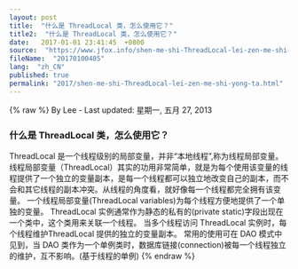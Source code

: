 ```yaml
---
layout: post
title:  "什么是 ThreadLocal 类，怎么使用它？"
title2:  "什么是 ThreadLocal 类，怎么使用它？"
date:   2017-01-01 23:41:45  +0800
source:  "https://www.jfox.info/shen-me-shi-ThreadLocal-lei-zen-me-shi-yong-ta.html"
fileName:  "20170100405"
lang:  "zh_CN"
published: true
permalink: "2017/shen-me-shi-ThreadLocal-lei-zen-me-shi-yong-ta.html"
---
```

{% raw %}
By Lee - Last updated: 星期一, 五月 27, 2013

### 什么是 ThreadLocal 类，怎么使用它？

ThreadLocal 是一个线程级别的局部变量，并非“本地线程”,称为线程局部变量。
线程局部变量（ThreadLocal）其实的功用非常简单，就是为每个使用该变量的线程提供了一个独立的变量副本，是每一个线程都可以独立地改变自己的副本，而不会和其它线程的副本冲突。从线程的角度看，就好像每一个线程都完全拥有该变量。
一个线程局部变量(ThreadLocal variables)为每个线程方便地提供了一个单独的变量。
ThreadLocal 实例通常作为静态的私有的(private static)字段出现在一个类中，这个类用来关联一个线程。
当多个线程访问 ThreadLocal 实例时，每个线程维护ThreadLocal 提供的独立的变量副本。
常用的使用可在 DAO 模式中见到，当 DAO 类作为一个单例类时，数据库链接(connection)被每一个线程独立的维护，互不影响。(基于线程的单例)
{% endraw %}
